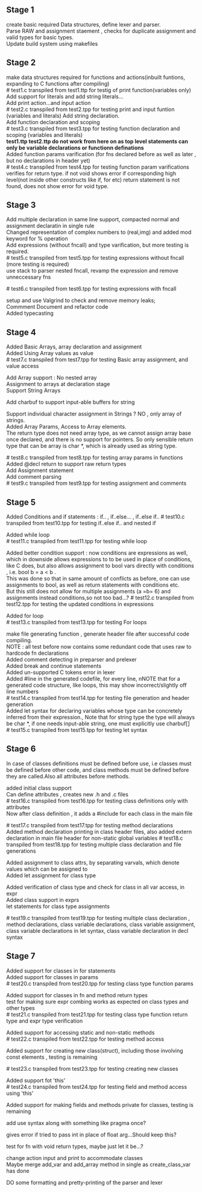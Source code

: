 ## Stage 1

create basic required Data structures, define lexer and parser.<br />
Parse RAW and assignment staement , checks for duplicate assignment and valid types for basic types.<br />
Update build system using makefiles

## Stage 2

make data structures required for functions and actions(inbuilt funtions, expanding to C functions after compiling)<br />
\# test1.c transpiled from test1.ttp for testig of print function(variables only) <br />
Add support for literals and add string literals... <br />
Add print action...and input action <br />
\# test2.c transpiled from test2.tpp for testing print and input funtion (variables and literals)
Add string declaration. <br />
Add function declaration and scoping<br />
\# test3.c transpiled from test3.tpp for testing function declaration and scoping (variables and literals) <br />
<strong>test1.ttp test2.ttp do not work from here on as top level statements can only be variable declarations or functionn definations </strong><br />
Added function params varification (for fns declared before as well as later , but no declarations in header yet) <br />
\# test4.c transpiled from test4.tpp for testing function param varifications <br />
verifies for return type. if not void shows error if corresponding high level(not inside other constructs like if, for etc) return statement is not found, does not show error for void type.<br />

## Stage 3

Add multiple declaration in same line support, compacted normal and assignment declaratin in single rule <br />
Changed representation of complex numbers to (real,img) and added mod keyword for % operation <br />
Add expressions (without fncall) and type varification, but more testing is required. <br />
\# test5.c transpiled from test5.tpp for testing expressions without fncall (more testing is required)<br />
use stack to parser nested fncall, revamp the expression and remove unneccessary fns <br />

\# test6.c transpiled from test6.tpp for testing expressions with fncall<br />

setup and use Valgrind to check and remove memory leaks; <br />
Commment Document and refactor code <br />
Added typecasting <br />

## Stage 4

Added Basic Arrays, array declaration and assignment <br />
Added Using Array values as value <br />
\# test7.c transpiled from test7.tpp for testing Basic array assignment, and value access<br />

Add Array support : No nested array <br />
Assignment to arrays at declaration stage<br />
Support String Arrays<br />

Add charbuf to support input-able buffers for string<br>

Support individual character assignment in Strings ? NO , only array of strings.<br />
Added Array Params, Access to Array elements.<br />
The return type does not need array type, as we cannot assign array base once declared, and there is no support for pointers.
So only sensible return type that can be array is char \*, which is already used as string type.<br />

\# test8.c transpiled from test8.tpp for testing array params in functions<br />
Added @decl return to support raw return types <br />
Add Assignment statement <br />
Add comment parsing <br />
\# test9.c transpiled from test9.tpp for testing assignment and comments<br />

## Stage 5

Added Conditions and if statements : if.. , if..else... , if..else if..
\# test10.c transpiled from test10.tpp for testing if..else if.. and nested if<br />

Added while loop <br />
\# test11.c transpiled from test11.tpp for testing while loop<br />

Added better condition support : now conditions are expressions as well, which in downside allows expressions to to be used in place of conditions, like C does, but also allows assignment to bool vars directly with conditions , i.e. bool b = a < b .<br />
This was done so that in same amount of conflicts as before, one can use assignments to bool, as well as return statements with conditions etc.<br />
But this still does not allow for multiple assignments (a =b= 6) and assignments instead conditions,so not too bad...?
\# test12.c transpiled from test12.tpp for testing the updated conditions in expressions<br />

Added for loop <br />
\# test13.c transpiled from test13.tpp for testing For loops<br />

make file generating function , generate header file after successful code compiling.<br />
NOTE : all test before now contains some redundant code that uses raw to hardcode fn declarations <br />
Added comment detecting in preparser and prelexer<br />
Added break and continue statements<br />
Added un-supported C tokens error in lexer<br />
Added #line in the generated codefile, for every line, nNOTE that for a generated code structure, like loops,
this may show incorrect/slightly off line numbers<br />
\# test14.c transpiled from test14.tpp for testing file generation and header generation<br />
Added let syntax for declaring variables whose type can be concretely inferred from their expression., Note that for string type the type will always be char \*, if one needs input-able string, one must explicitly use charbuf[] <br/>
\# test15.c transpiled from test15.tpp for testing let syntax<br />

## Stage 6

In case of classes definitions must be defined before use, i.e classes must be defined before other code,
and class methods must be defined before they are called.Also all attributes before methods. <br />

added initial class support <br />
Can define attributes , creates new .h and .c files <br />
\# test16.c transpiled from test16.tpp for testing class definitions only with attributes<br />
Now after class definition , it adds a #include for each class in the main file

\# test17.c transpiled from test17.tpp for testing method declarations<br />
Added method declaration printing in class header files, also added extern declaration in main file header for non-static global variables
\# test18.c transpiled from test18.tpp for testing multiple class declaration and file generations<br />

Added assignment to class attrs, by separating varvals, which denote values which can be assigned to<br />
Added let assignment for class type

Added verification of class type and check for class in all var access, in expr<br />
Added class support in exprs <br />
let statements for class type assignments <br />

\# test19.c transpiled from test19.tpp for testing multiple class declaration , method declarations, class variable declarations, class variable assignment, class variable declarations in let syntax, class variable declaration in decl syntax<br />

## Stage 7

Added support for classes in for statements<br />
Added support for classes in params<br />
\# test20.c transpiled from test20.tpp for testing class type function params<br />

Added support for classes in fn and method return types<br />
test for making sure expr combing works as expected on class types and other types<br />
\# test21.c transpiled from test21.tpp for testing class type function return type and expr type verification<br />

Added support for accessing static and non-static methods<br />
\# test22.c transpiled from test22.tpp for testing method access<br />

Added support for creating new class(struct), including those involving const elements , testing is remaining<br />

\# test23.c transpiled from test23.tpp for testing creating new classes<br />

Added support fot 'this'<br />
\# test24.c transpiled from test24.tpp for testing field and method access using 'this'<br />

Added support for making fields and methods private for classes, testing is remaining<br />

add use syntax along with something like pragma once?<br />

gives error if tried to pass int in place of float arg...Should keep this?<br />

test for fn with void return types, maybe just let it be...?<br />

change action input and print to accommodate classes<br />
Maybe merge add_var and add_array method in single as create_class_var has done<br />

DO some formatting and pretty-printing of the parser and lexer<br />
